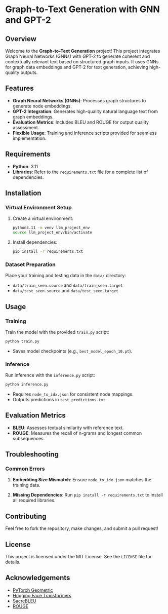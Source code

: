 
# Graph-to-Text Generation with GNN and GPT-2

## Overview

Welcome to the **Graph-to-Text Generation** project! This project integrates Graph Neural Networks (GNNs) with GPT-2 to generate coherent and contextually relevant text based on structured graph inputs. It uses GNNs for graph data embeddings and GPT-2 for text generation, achieving high-quality outputs.

## Features

- **Graph Neural Networks (GNNs)**: Processes graph structures to generate node embeddings.
- **GPT-2 Integration**: Generates high-quality natural language text from graph embeddings.
- **Evaluation Metrics**: Includes BLEU and ROUGE for output quality assessment.
- **Flexible Usage**: Training and inference scripts provided for seamless implementation.

## Requirements

- **Python**: 3.11
- **Libraries**: Refer to the `requirements.txt` file for a complete list of dependencies.

## Installation

### Virtual Environment Setup

1. Create a virtual environment:
    ```bash
    python3.11 -m venv llm_project_env
    source llm_project_env/bin/activate
    ```
2. Install dependencies:
    ```bash
    pip install -r requirements.txt
    ```

### Dataset Preparation

Place your training and testing data in the `data/` directory:
- `data/train_seen.source` and `data/train_seen.target`
- `data/test_seen.source` and `data/test_seen.target`

## Usage

### Training

Train the model with the provided `train.py` script:
```bash
python train.py
```
- Saves model checkpoints (e.g., `best_model_epoch_10.pt`).

### Inference

Run inference with the `inference.py` script:
```bash
python inference.py
```
- Requires `node_to_idx.json` for consistent node mappings.
- Outputs predictions in `test_predictions.txt`.

## Evaluation Metrics

- **BLEU**: Assesses textual similarity with reference text.
- **ROUGE**: Measures the recall of n-grams and longest common subsequences.

## Troubleshooting

### Common Errors

1. **Embedding Size Mismatch**:
    Ensure `node_to_idx.json` matches the training data.

2. **Missing Dependencies**:
    Run `pip install -r requirements.txt` to install all required libraries.

## Contributing

Feel free to fork the repository, make changes, and submit a pull request!

## License

This project is licensed under the MIT License. See the `LICENSE` file for details.

## Acknowledgements

- [PyTorch Geometric](https://pytorch-geometric.readthedocs.io/)
- [Hugging Face Transformers](https://huggingface.co/docs/transformers/index)
- [SacreBLEU](https://github.com/mjpost/sacreBLEU)
- [ROUGE](https://github.com/pltrdy/rouge)
